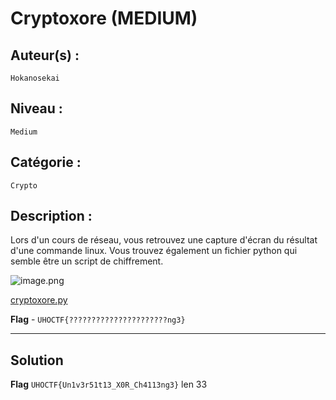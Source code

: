 # Cryptoxore (MEDIUM)

## Auteur(s) :

`Hokanosekai`

## Niveau :

`Medium`

## Catégorie : 

`Crypto`

## Description :

Lors d'un cours de réseau, vous retrouvez une capture d'écran du résultat d'une commande linux.
Vous trouvez également un fichier python qui semble être un script de chiffrement.

![image.png](https://i.imgur.com/PV7vZZe.png)

[cryptoxore.py]()

**Flag** - `UHOCTF{??????????????????????ng3}`

---

## Solution


**Flag** `UHOCTF{Un1v3r51t13_X0R_Ch4113ng3}` len 33